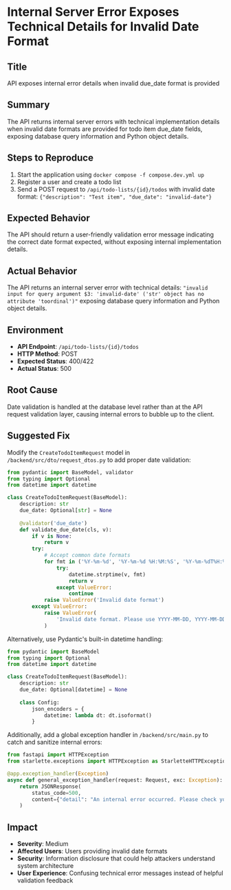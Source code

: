 # Internal Server Error Exposes Technical Details for Invalid Date Format

## Title
API exposes internal error details when invalid due_date format is provided

## Summary
The API returns internal server errors with technical implementation details when invalid date formats are provided for todo item due_date fields, exposing database query information and Python object details.

## Steps to Reproduce
1. Start the application using `docker compose -f compose.dev.yml up`
2. Register a user and create a todo list
3. Send a POST request to `/api/todo-lists/{id}/todos` with invalid date format: `{"description": "Test item", "due_date": "invalid-date"}`

## Expected Behavior
The API should return a user-friendly validation error message indicating the correct date format expected, without exposing internal implementation details.

## Actual Behavior
The API returns an internal server error with technical details: `"invalid input for query argument $3: 'invalid-date' ('str' object has no attribute 'toordinal')"` exposing database query information and Python object details.

## Environment
- **API Endpoint**: `/api/todo-lists/{id}/todos`
- **HTTP Method**: POST
- **Expected Status**: 400/422
- **Actual Status**: 500

## Root Cause
Date validation is handled at the database level rather than at the API request validation layer, causing internal errors to bubble up to the client.

## Suggested Fix
Modify the `CreateTodoItemRequest` model in `/backend/src/dto/request_dtos.py` to add proper date validation:

```python
from pydantic import BaseModel, validator
from typing import Optional
from datetime import datetime

class CreateTodoItemRequest(BaseModel):
    description: str
    due_date: Optional[str] = None
    
    @validator('due_date')
    def validate_due_date(cls, v):
        if v is None:
            return v
        try:
            # Accept common date formats
            for fmt in ('%Y-%m-%d', '%Y-%m-%d %H:%M:%S', '%Y-%m-%dT%H:%M:%S'):
                try:
                    datetime.strptime(v, fmt)
                    return v
                except ValueError:
                    continue
            raise ValueError('Invalid date format')
        except ValueError:
            raise ValueError(
                'Invalid date format. Please use YYYY-MM-DD, YYYY-MM-DD HH:MM:SS, or YYYY-MM-DDTHH:MM:SS format'
            )
```

Alternatively, use Pydantic's built-in datetime handling:
```python
from pydantic import BaseModel
from typing import Optional
from datetime import datetime

class CreateTodoItemRequest(BaseModel):
    description: str
    due_date: Optional[datetime] = None
    
    class Config:
        json_encoders = {
            datetime: lambda dt: dt.isoformat()
        }
```

Additionally, add a global exception handler in `/backend/src/main.py` to catch and sanitize internal errors:
```python
from fastapi import HTTPException
from starlette.exceptions import HTTPException as StarletteHTTPException

@app.exception_handler(Exception)
async def general_exception_handler(request: Request, exc: Exception):
    return JSONResponse(
        status_code=500,
        content={"detail": "An internal error occurred. Please check your request format."}
    )
```

## Impact
- **Severity**: Medium
- **Affected Users**: Users providing invalid date formats
- **Security**: Information disclosure that could help attackers understand system architecture
- **User Experience**: Confusing technical error messages instead of helpful validation feedback